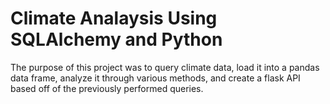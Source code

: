 # Climate Analaysis Using SQLAlchemy and Python

The purpose of this project was to query climate data, load it into a pandas data frame, analyze it through various methods, and create a flask API based off of the previously performed queries.
